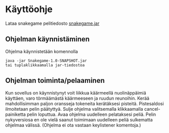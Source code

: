 # Käyttöohje

Lataa snakegame pelitiedosto [snakegame.jar](https://github.com/hunnak/ot-harjoitustyo2020/releases/download/Loppupalautus/Snakegame-1.0-SNAPSHOT.jar)


## Ohjelman käynnistäminen

Ohjelma käynnistetään komennolla 

```
java -jar Snakegame-1.0-SNAPSHOT.jar
tai tuplaklikkaamalla jar-tiedostoa
```

## Ohjelman toiminta/pelaaminen
Kun sovellus on käynnistynyt voit liikkua käärmeellä nuolinäppäimiä käyttäen, varo törmäämästä käärmeeseen ja ruudun reunoihin. Kerää mahdollisimman paljon oransseja tokeneita kerätäksesi pisteitä. Pistesaldosi ilmoitetaan pelin päätyttyä.
Sulje ohjelma valitsemalla klikkaamalla cancel-painiketta pelin loputtua. Avaa ohjelma uudelleen pelataksesi peliä. Pelin nykyversiosa en ole vielä saanut toimimaan uudelleen peliä sulkematta ohjelmaa välissä. (Ohjelma ei ota vastaan keylistener komentoja.)
